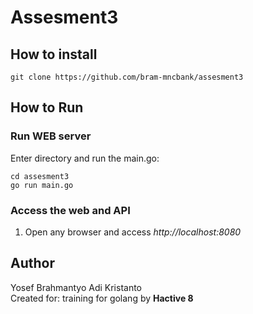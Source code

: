 # Assesment3
## How to install
~~~
git clone https://github.com/bram-mncbank/assesment3
~~~

## How to Run
### Run WEB server
Enter directory and run the main.go:
~~~
cd assesment3
go run main.go
~~~
### Access the web and API
1. Open any browser and access *http://localhost:8080*

## Author
Yosef Brahmantyo Adi Kristanto<br>
Created for: training for golang by **Hactive 8**
